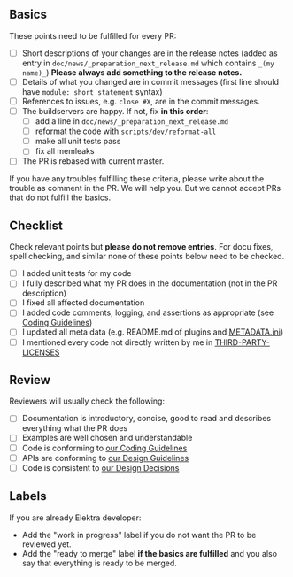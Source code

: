 ## Basics

These points need to be fulfilled for every PR:

- [ ] Short descriptions of your changes are in the release notes
      (added as entry in `doc/news/_preparation_next_release.md` which
      contains `_(my name)_`)
      **Please always add something to the release notes.**
- [ ] Details of what you changed are in commit messages
      (first line should have `module: short statement` syntax)
- [ ] References to issues, e.g. `close #X`, are in the commit messages.
- [ ] The buildservers are happy. If not, fix **in this order**:
  - [ ] add a line in `doc/news/_preparation_next_release.md`
  - [ ] reformat the code with `scripts/dev/reformat-all`
  - [ ] make all unit tests pass
  - [ ] fix all memleaks
- [ ] The PR is rebased with current master.

If you have any troubles fulfilling these criteria, please write
about the trouble as comment in the PR. We will help you.
But we cannot accept PRs that do not fulfill the basics.

## Checklist

Check relevant points but **please do not remove entries**.
For docu fixes, spell checking, and similar none of these points below
need to be checked.

- [ ] I added unit tests for my code
- [ ] I fully described what my PR does in the documentation
      (not in the PR description)
- [ ] I fixed all affected documentation
- [ ] I added code comments, logging, and assertions as appropriate (see [Coding Guidelines](https://master.libelektra.org/doc/CODING.md))
- [ ] I updated all meta data (e.g. README.md of plugins and [METADATA.ini](https://master.libelektra.org/doc/METADATA.ini))
- [ ] I mentioned every code not directly written by me in [THIRD-PARTY-LICENSES](doc/THIRD-PARTY-LICENSES)

## Review

Reviewers will usually check the following:

- [ ] Documentation is introductory, concise, good to read and describes everything what the PR does
- [ ] Examples are well chosen and understandable
- [ ] Code is conforming to [our Coding Guidelines](https://master.libelektra.org/doc/CODING.md)
- [ ] APIs are conforming to [our Design Guidelines](https://master.libelektra.org/doc/DESIGN.md)
- [ ] Code is consistent to [our Design Decisions](https://master.libelektra.org/doc/decisions)

## Labels

If you are already Elektra developer:

- Add the "work in progress" label if you do not want the PR to be reviewed yet.
- Add the "ready to merge" label **if the basics are fulfilled** and you also
  say that everything is ready to be merged.
